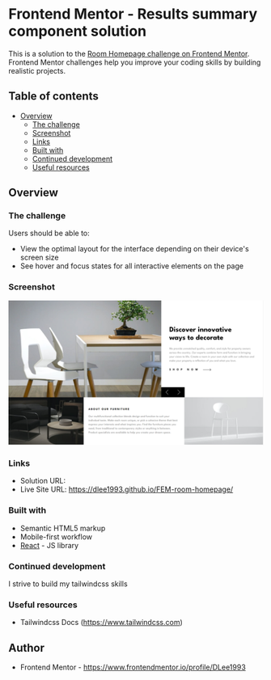 # Frontend Mentor - Results summary component solution

This is a solution to the [Room Homepage challenge on Frontend Mentor](https://www.frontendmentor.io/challenges/room-homepage-BtdBY_ENq/hub). Frontend Mentor challenges help you improve your coding skills by building realistic projects.

## Table of contents

-   [Overview](#overview)
    -   [The challenge](#the-challenge)
    -   [Screenshot](#screenshot)
    -   [Links](#links)
    -   [Built with](#built-with)
    -   [Continued development](#continued-development)
    -   [Useful resources](#useful-resources)

## Overview

### The challenge

Users should be able to:

-   View the optimal layout for the interface depending on their device's screen size
-   See hover and focus states for all interactive elements on the page

### Screenshot

![ScreenShot](Screenshot.png)

### Links

-   Solution URL:
-   Live Site URL: https://dlee1993.github.io/FEM-room-homepage/

### Built with

-   Semantic HTML5 markup
-   Mobile-first workflow
-   [React](https://reactjs.org/) - JS library

### Continued development

I strive to build my tailwindcss skills

### Useful resources

-   Tailwindcss Docs (https://www.tailwindcss.com)

## Author

-   Frontend Mentor - https://www.frontendmentor.io/profile/DLee1993
